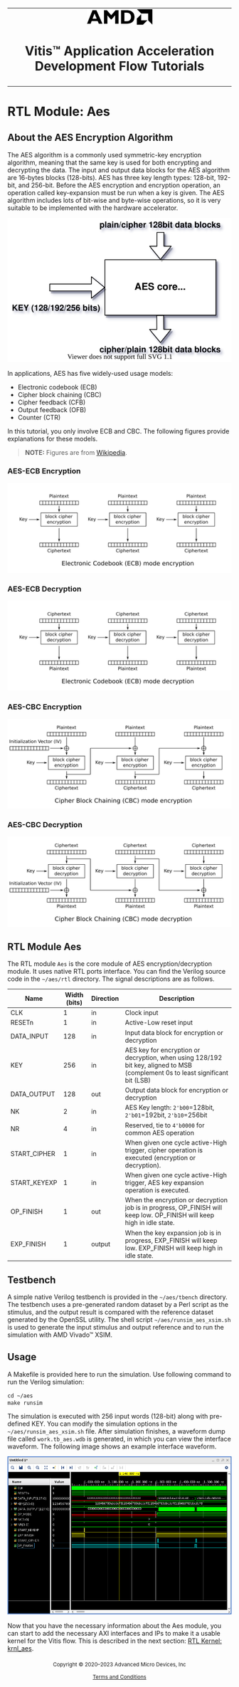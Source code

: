 <table class="sphinxhide" width="100%">
 <tr>
   <td align="center"><img src="https://raw.githubusercontent.com/Xilinx/Image-Collateral/main/xilinx-logo.png" width="30%"/><h1>Vitis™ Application Acceleration Development Flow Tutorials</h1>
   </td>
 </tr>
 <tr>
 <td>
 </td>
 </tr>
</table>

# RTL Module: Aes

## About the AES Encryption Algorithm

The AES algorithm is a commonly used symmetric-key encryption algorithm, meaning that the same key is used for both encrypting and decrypting the data. The input and output data blocks for the AES algorithm are 16-bytes blocks (128-bits). AES has three key length types: 128-bit, 192-bit, and 256-bit. Before the AES encryption and encryption operation, an operation called key-expansion must be run when a key is given. The AES algorithm includes lots of bit-wise and byte-wise operations, so it is very suitable to be implemented with the hardware accelerator.

![AES-ECB decryption](./images/aes_core.svg)

In applications, AES has five widely-used usage models:

* Electronic codebook (ECB)
* Cipher block chaining (CBC)
* Cipher feedback (CFB)
* Output feedback (OFB)
* Counter (CTR)

In this tutorial, you only involve ECB and CBC. The following figures provide explanations for these models.
>**NOTE:** Figures are from [Wikipedia](wikipedia.org).

### AES-ECB Encryption

![AES-ECB encryption](./images/ECB_encryption.svg)

### AES-ECB Decryption

![AES-ECB decryption](./images/ECB_decryption.svg)

### AES-CBC Encryption

![AES-CBC encryption](./images/CBC_encryption.svg)

### AES-CBC Decryption

![AES-CBC decryption](./images/CBC_decryption.svg)

## RTL Module Aes

The RTL module ```Aes``` is the core module of AES encryption/decryption module. It uses native RTL ports interface. You can find the Verilog source code in the `~/aes/rtl` directory. The signal descriptions are as follows.

|Name       |Width (bits)   |Direction  |Description|
|----       |----           |----       |----       |
|CLK        |1              |in         |Clock input|
|RESETn     |1              |in         |Active-Low reset input|
|DATA_INPUT |128            |in         |Input data block for encryption or decryption|
|KEY        |256            |in         |AES key for encryption or decryption, when using 128/192 bit key, aligned to MSB (complement 0s to least significant bit (LSB)|
|DATA_OUTPUT|128            |out        |Output data block for encryption or decryption|
|NK         |2              |in         |AES Key length: `2'b00`=128bit, `2'b01`=192bit, `2'b10`=256bit|
|NR         |4              |in         |Reserved, tie to `4'b0000` for common AES operation|
|START_CIPHER|1             |in         |When given one cycle active-High trigger, cipher operation is executed (encryption or decryption).|
|START_KEYEXP|1             |in         |When given one cycle active-High trigger, AES key expansion operation is executed.|
|OP_FINISH  |1              |out        |When the encryption or decryption job is in progress, OP_FINISH will keep low. OP_FINISH will keep high in idle state.|
|EXP_FINISH |1              |output     |When the key expansion job is in progress, EXP_FINISH will keep low. EXP_FINISH will keep high in idle state.|

## Testbench

A simple native Verilog testbench is provided in the `~/aes/tbench` directory. The testbench uses a pre-generated random dataset by a Perl script as the stimulus, and the output result is compared with the reference dataset generated by the OpenSSL utility. The shell script `~/aes/runsim_aes_xsim.sh` is used to generate the input stimulus and output reference and to run the simulation with AMD Vivado&trade; XSIM.

## Usage

A Makefile is provided here to run the simulation. Use following command to run the Verilog simulation:

```
cd ~/aes
make runsim
```

The simulation is executed with 256 input words (128-bit) along with pre-defined KEY. You can modify the simulation options in the `~/aes/runsim_aes_xsim.sh` file. After simulation finishes, a waveform dump file called `work.tb_aes.wdb` is generated, in which you can view the interface waveform. The following image shows an example interface waveform.

![AES waveform](./images/aes_waveform.png)

Now that you have the necessary information about the Aes module, you can start to add the necessary AXI interfaces and IPs to make it a usable kernel for the Vitis flow. This is described in the next section: [RTL Kernel: krnl_aes](./krnl_aes.md).

<p class="sphinxhide" align="center"><sub>Copyright © 2020–2023 Advanced Micro Devices, Inc</sub></p>

<p class="sphinxhide" align="center"><sup><a href="https://www.amd.com/en/corporate/copyright">Terms and Conditions</a></sup></p>
